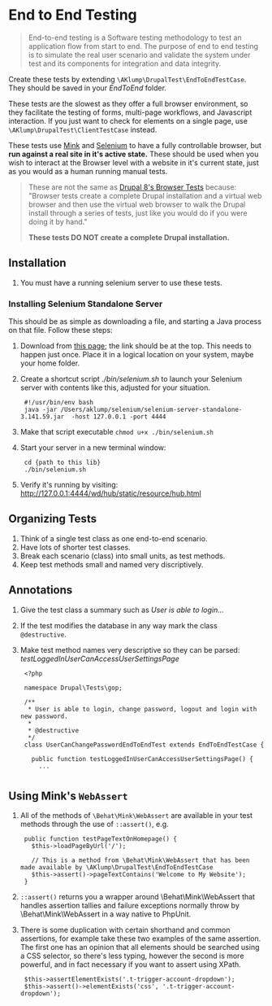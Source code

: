 # End to End Testing

> End-to-end testing is a Software testing methodology to test an application flow from start to end. The purpose of end to end testing is to simulate the real user scenario and validate the system under test and its components for integration and data integrity.

Create these tests by extending `\AKlump\DrupalTest\EndToEndTestCase`.  They should be saved in your _EndToEnd_ folder.

These tests are the slowest as they offer a full browser environment, so they facilitate the testing of forms, multi-page workflows, and Javascript interaction.  If you just want to check for elements on a single page, use `\AKlump\DrupalTest\ClientTestCase` instead.

These tests use [Mink](http://mink.behat.org/en/latest/index.html) and [Selenium](https://www.seleniumhq.org) to have a fully controllable browser, but **run against a real site in it's active state.**  These should be used when you wish to interact at the Browser level with a website in it's current state, just as you would as a human running manual tests.

> These are not the same as [Drupal 8's Browser Tests](https://www.drupal.org/docs/8/phpunit/phpunit-browser-test-tutorial) because: "Browser tests create a complete Drupal installation and a virtual web browser and then use the virtual web browser to walk the Drupal install through a series of tests, just like you would do if you were doing it by hand."
>
> **These tests DO NOT create a complete Drupal installation.**


## Installation

1. You must have a running selenium server to use these tests.

### Installing Selenium Standalone Server

This should be as simple as downloading a file, and starting a Java process on that file.  Follow these steps:

1. Download from [this page](https://www.seleniumhq.org/download/); the link should be at the top.  This needs to happen just once.  Place it in a logical location on your system, maybe your home folder.
1. Create a shortcut script _./bin/selenium.sh_ to launch your Selenium server with contents like this, adjusted for your situation.

        #!/usr/bin/env bash
        java -jar /Users/aklump/selenium/selenium-server-standalone-3.141.59.jar  -host 127.0.0.1 -port 4444
1. Make that script executable `chmod u+x ./bin/selenium.sh`
1. Start your server in a new terminal window:

        cd {path to this lib}
        ./bin/selenium.sh
        
1. Verify it's running by visiting: <http://127.0.0.1:4444/wd/hub/static/resource/hub.html>

## Organizing Tests

1. Think of a single test class as one end-to-end scenario.
1. Have lots of shorter test classes.
1. Break each scenario (class) into small units, as test methods.
1. Keep test methods small and named very discriptively.

## Annotations

1. Give the test class a summary such as _User is able to login..._
1. If the test modifies the database in any way mark the class `@destructive`.
1. Make test method names very descriptive so they can be parsed: _testLoggedInUserCanAccessUserSettingsPage_

        <?php
        
        namespace Drupal\Tests\gop;
        
        /**
         * User is able to login, change password, logout and login with new password.
         *
         * @destructive
         */
        class UserCanChangePasswordEndToEndTest extends EndToEndTestCase {
        
          public function testLoggedInUserCanAccessUserSettingsPage() {
            ...

#

## Using Mink's `WebAssert`

1. All of the methods of `\Behat\Mink\WebAssert` are available in your test methods through the use of `::assert()`, e.g.

        public function testPageTextOnHomepage() {
          $this->loadPageByUrl('/');
          
          // This is a method from \Behat\Mink\WebAssert that has been made available by \AKlump\DrupalTest\EndToEndTestCase
          $this->assert()->pageTextContains('Welcome to My Website');
        }

1. `::assert()` returns you a wrapper around \Behat\Mink\WebAssert that handles assertion tallies and failure exceptions normally throw by \Behat\Mink\WebAssert in a way native to PhpUnit.
1. There is some duplication with certain shorthand and common assertions, for example take these two examples of the same assertion.  The first one has an opinion that all elements should be searched using a CSS selector, so there's less typing, however the second is more powerful, and in fact necessary if you want to assert using XPath.

        $this->assertElementExists('.t-trigger-account-dropdown');
        $this->assert()->elementExists('css', '.t-trigger-account-dropdown');
